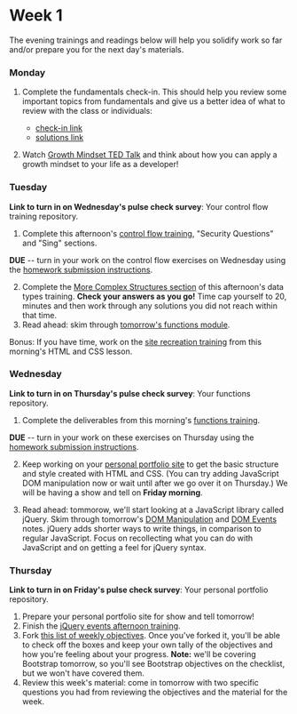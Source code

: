 # Week 1

The evening trainings and readings below will help you solidify work so far and/or prepare you for the next day's materials.

### Monday

1. Complete the fundamentals check-in. This should help you review some important topics from fundamentals and give us a better idea of what to review with the class or individuals:
   - [check-in link](https://docs.google.com/document/d/17TX-ZWr86cUe7HQwq--tLtINUkbC9ErLia57UsICPIw/edit?usp=sharing)
   - [solutions link](
https://docs.google.com/document/d/1Qy9zcYYXzFIsJe-guwe_44GbK_1Q_SolTuFbHvH95Ns/edit?usp=sharing
)

1. Watch [Growth Mindset TED Talk](https://www.youtube.com/watch?v=pN34FNbOKXc) and think about how you can apply a growth mindset to your life as a developer!



### Tuesday
**Link to turn in on Wednesday's pulse check survey**: Your control flow training repository.

1. Complete this afternoon's [control flow training](https://github.com/sf-wdi-34/js-control-flow-training/), "Security Questions" and "Sing" sections.  

  **DUE** -- turn in your work on the control flow exercises on Wednesday using the [homework submission instructions](https://github.com/sf-wdi-34/schedule/blob/master/how-to/submit-hw.md).

2. Complete the [More Complex Structures section](https://github.com/sf-wdi-34/js-data-types-training#more-complex-structures) of this afternoon's data types training. **Check your answers as you go!** Time cap yourself to 20, minutes and then work through any solutions you did not reach within that time.
2. Read ahead: skim through [tomorrow's functions module](https://github.com/sf-wdi-34/js-functions).

Bonus: If you have time, work on the [site recreation training](https://github.com/sf-wdi-34/site-recreation) from this morning's HTML and CSS lesson.



### Wednesday
**Link to turn in on Thursday's pulse check survey**: Your functions repository.

1. Complete the deliverables from this morning's [functions training](https://github.com/sf-wdi-34/functions-training).  

  **DUE** -- turn in your work on these exercises on Thursday using the [homework submission instructions](https://github.com/sf-wdi-34/schedule/blob/master/how-to/submit-hw.md).

2. Keep working on your [personal portfolio site](https://github.com/sf-wdi-34/personal-portfolio#deliverables) to get the basic structure and style created with HTML and CSS. (You can try adding JavaScript DOM manipulation now or wait until after we go over it on Thursday.) We will be having a show and tell on **Friday morning**.

2. Read ahead: tommorow, we'll start looking at a JavaScript library called jQuery.  Skim through tomorrow's [DOM Manipulation](https://github.com/sf-wdi-34/dom-manipulation) and [DOM Events](https://github.com/sf-wdi-34/dom-events-jquery) notes. jQuery adds shorter ways to write things, in comparison to regular JavaScript. Focus on recollecting what you can do with JavaScript and on getting a feel for jQuery syntax.


### Thursday
**Link to turn in on Friday's pulse check survey**: Your personal portfolio repository.

1. Prepare your personal portfolio site for show and tell tomorrow!
2. Finish the [jQuery events afternoon training](https://github.com/sf-wdi-34/jquery-events-training).
3. Fork [this list of weekly objectives](https://gist.github.com/cofauver/de116e2e030004fdf17ef3f8a43952b3). Once you've forked it, you'll be able to check off the boxes and keep your own tally of the objectives and how you're feeling about your progress. **Note:** we'll be covering Bootstrap tomorrow, so you'll see Bootstrap objectives on the checklist, but we won't have covered them.
4. Review this week's material: come in tomorrow with two specific questions you had from reviewing the objectives and the material for the week.


<!--

### Weekend
Link to turn in on tomorrow's pulse check survey:

-->
